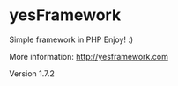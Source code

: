 # yesFramework
Simple framework in PHP
Enjoy! :)

More information: http://yesframework.com

Version 1.7.2